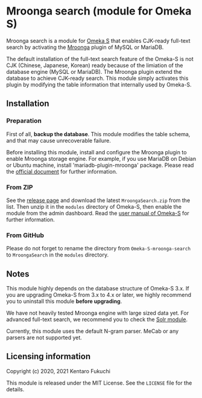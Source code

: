 Mroonga search (module for Omeka S)
===================================

Mroonga search is a module for [Omeka S](https://omeka.org/s/) that enables
CJK-ready full-text search by activating the [Mroonga](https://mroonga.org/)
plugin of MySQL or MariaDB.

The default installation of the full-text search feature of the Omeka-S is not
CJK (Chinese, Japanese, Korean) ready because of the limiation of the database
engine (MySQL or MariaDB). The Mroonga plugin extend the database to achieve
CJK-ready search. This module simply activates this plugin by modifying the
table information that internally used by Omeka-S.

Installation
------------

### Preparation

First of all, **backup the database**. This module modifies the table schema,
and that may cause unrecoverable failure.

Before installing this module, install and configure the Mroonga plugin to
enable Mroonga storage engine. For example, if you use MariaDB on Debian or
Ubuntu machine, install 'mariadb-plugin-mroonga' package. Please read the
[official document](https://mroonga.org/docs/install.html) for further
information.


### From ZIP

See the [release page](https://github.com/fukuchi/Omeka-S-module-mroonga-search/releases)
and download the latest `MroongaSearch.zip` from the list. Then unzip it in the
`modules` directory of Omeka-S, then enable the module from the admin
dashboard. Read the
[user manual of Omeka-S](https://omeka.org/s/docs/user-manual/modules/)
for further information.

### From GitHub

Please do not forget to rename the directory from `Omeka-S-mroonga-search` to
`MroongaSearch` in the `modules` directory.


Notes
-----

This module highly depends on the database structure of Omeka-S 3.x. If you are
upgrading Omeka-S from 3.x to 4.x or later, we highly recommend you to
uninstall this module **before upgrading**.

We have not heavily tested Mroonga engine with large sized data yet. For
advanced full-text search, we recommend you to check the
[Solr module](https://omeka.org/s/modules/Solr/).

Currently, this module uses the default N-gram parser. MeCab or any parsers are not supported yet.


Licensing information
---------------------

Copyright (c) 2020, 2021 Kentaro Fukuchi

This module is released under the MIT License. See the `LICENSE` file for the
details.

